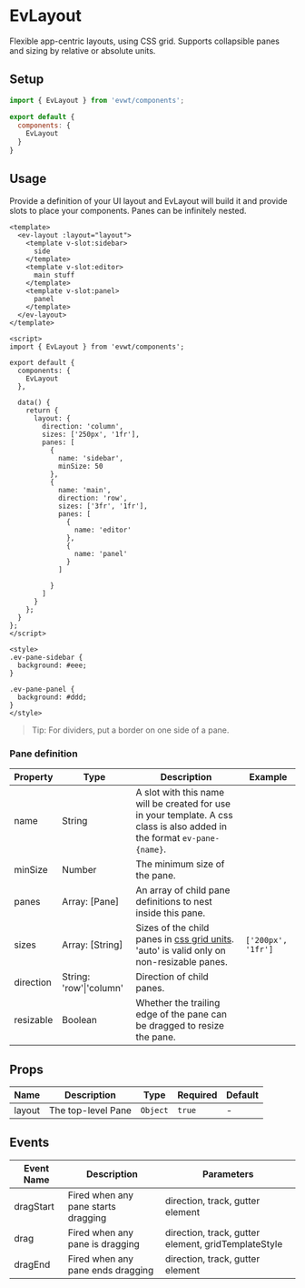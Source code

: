 # EvLayout

Flexible app-centric layouts, using CSS grid. Supports collapsible panes and sizing by relative or absolute units.

## Setup

```js
import { EvLayout } from 'evwt/components';

export default {
  components: {
    EvLayout
  }
}
```

## Usage

Provide a definition of your UI layout and EvLayout will build it and provide slots to place your components. Panes can be infinitely nested.

```vue
<template>
  <ev-layout :layout="layout">
    <template v-slot:sidebar>
      side
    </template>
    <template v-slot:editor>
      main stuff
    </template>
    <template v-slot:panel>
      panel
    </template>
  </ev-layout>
</template>

<script>
import { EvLayout } from 'evwt/components';

export default {
  components: {
    EvLayout
  },

  data() {
    return {
      layout: {
        direction: 'column',
        sizes: ['250px', '1fr'],
        panes: [
          {
            name: 'sidebar',
            minSize: 50
          },
          {
            name: 'main',
            direction: 'row',
            sizes: ['3fr', '1fr'],
            panes: [
              {
                name: 'editor'
              },
              {
                name: 'panel'
              }
            ]

          }
        ]
      }
    };
  }
};
</script>

<style>
.ev-pane-sidebar {
  background: #eee;
}

.ev-pane-panel {
  background: #ddd;
}
</style>
```

> Tip: For dividers, put a border on one side of a pane.

### Pane definition

| Property | Type | Description | Example
| --- | --- | --- | --- |
| name | String | A slot with this name will be created for use in your template. A css class is also added in the format `ev-pane-{name}`. ||
| minSize | Number | The minimum size of the pane. ||
| panes | Array: \[Pane] | An array of child pane definitions to nest inside this pane. ||
| sizes | Array: \[String] | Sizes of the child panes in [css grid units](https://developer.mozilla.org/en-US/docs/Web/CSS/CSS_Grid_Layout/Basic_Concepts_of_Grid_Layout). 'auto' is valid only on non-resizable panes. | `['200px', '1fr']` |
| direction | String: 'row'\|'column' | Direction of child panes. ||
| resizable | Boolean | Whether the trailing edge of the pane can be dragged to resize the pane. ||



## Props

<!-- @vuese:EvLayout:props:start -->
|Name|Description|Type|Required|Default|
|---|---|---|---|---|
|layout|The top-level Pane|`Object`|`true`|-|

<!-- @vuese:EvLayout:props:end -->


## Events

<!-- @vuese:EvLayout:events:start -->
|Event Name|Description|Parameters|
|---|---|---|
|dragStart|Fired when any pane starts dragging|direction, track, gutter element|
|drag|Fired when any pane is dragging|direction, track, gutter element, gridTemplateStyle|
|dragEnd|Fired when any pane ends dragging|direction, track, gutter element|

<!-- @vuese:EvLayout:events:end -->






